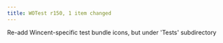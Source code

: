 ```yaml
---
title: WOTest r150, 1 item changed
---
```


Re-add Wincent-specific test bundle icons, but under 'Tests' subdirectory
